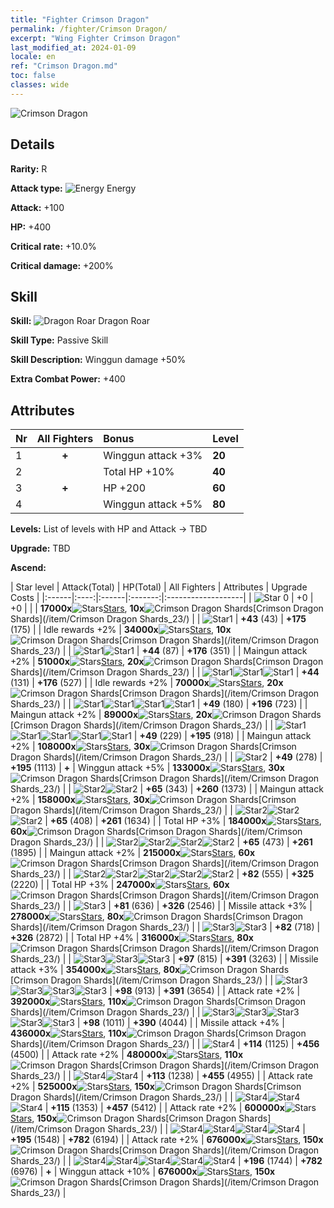 ```yaml
---
title: "Fighter Crimson Dragon"
permalink: /fighter/Crimson Dragon/
excerpt: "Wing Fighter Crimson Dragon"
last_modified_at: 2024-01-09
locale: en
ref: "Crimson Dragon.md"
toc: false
classes: wide
---
```



 ![Crimson Dragon](/images/ship/fj_img2.png)

## Details

 **Rarity:** R 

 **Attack type:** ![Energy](/images/common_sx_icon8.png) Energy 

 **Attack:** +100

 **HP:** +400

 **Critical rate:** +10.0%

 **Critical damage:** +200%

## Skill

 **Skill:** ![Dragon Roar](/images/skill/skill_09_p.png) Dragon Roar

 **Skill Type:**  Passive Skill

 **Skill Description:**  Winggun damage +50%

 **Extra Combat Power:**  +400

## Attributes

  |  Nr | All Fighters | Bonus | Level |
  |:----|:-------------:|:--------------------|:--------|
  | 1  | **+**  | Winggun attack +3%  | **20** |
  | 2  |   | Total HP +10%  | **40** |
  | 3  | **+**  | HP +200  | **60** |
  | 4  |   | Winggun attack +5%  | **80** |


 **Levels:**  List of levels with HP and Attack -> TBD

 **Upgrade:**  TBD

 **Ascend:**  

  |  Star level | Attack(Total) | HP(Total) | All Fighters | Attributes | Upgrade Costs |
  |:------|:----:|:------|:-------:|:-------------------|
  | ![Star 0](/images/s0.png)  | +0  | +0  |  |    | **17000x**![Stars](/images/item/Stars_p.png)[Stars](/item/Stars_2/), **10x**![Crimson Dragon Shards](/images/item/Crimson_Dragon_Shards_p.png)[Crimson Dragon Shards](/item/Crimson Dragon Shards_23/) |
  | ![Star1](/images/s1.png)  | **+43** (43)  | **+175** (175)  |   | Idle rewards +2%  | **34000x**![Stars](/images/item/Stars_p.png)[Stars](/item/Stars_2/), **10x**![Crimson Dragon Shards](/images/item/Crimson_Dragon_Shards_p.png)[Crimson Dragon Shards](/item/Crimson Dragon Shards_23/) |
  | ![Star1](/images/s1.png)![Star1](/images/s1.png)  | **+44** (87)  | **+176** (351)  |   | Maingun attack +2%  | **51000x**![Stars](/images/item/Stars_p.png)[Stars](/item/Stars_2/), **20x**![Crimson Dragon Shards](/images/item/Crimson_Dragon_Shards_p.png)[Crimson Dragon Shards](/item/Crimson Dragon Shards_23/) |
  | ![Star1](/images/s1.png)![Star1](/images/s1.png)![Star1](/images/s1.png)  | **+44** (131)  | **+176** (527)  |   | Idle rewards +2%  | **70000x**![Stars](/images/item/Stars_p.png)[Stars](/item/Stars_2/), **20x**![Crimson Dragon Shards](/images/item/Crimson_Dragon_Shards_p.png)[Crimson Dragon Shards](/item/Crimson Dragon Shards_23/) |
  | ![Star1](/images/s1.png)![Star1](/images/s1.png)![Star1](/images/s1.png)![Star1](/images/s1.png)  | **+49** (180)  | **+196** (723)  |   | Maingun attack +2%  | **89000x**![Stars](/images/item/Stars_p.png)[Stars](/item/Stars_2/), **20x**![Crimson Dragon Shards](/images/item/Crimson_Dragon_Shards_p.png)[Crimson Dragon Shards](/item/Crimson Dragon Shards_23/) |
  | ![Star1](/images/s1.png)![Star1](/images/s1.png)![Star1](/images/s1.png)![Star1](/images/s1.png)![Star1](/images/s1.png)  | **+49** (229)  | **+195** (918)  |   | Maingun attack +2%  | **108000x**![Stars](/images/item/Stars_p.png)[Stars](/item/Stars_2/), **30x**![Crimson Dragon Shards](/images/item/Crimson_Dragon_Shards_p.png)[Crimson Dragon Shards](/item/Crimson Dragon Shards_23/) |
  | ![Star2](/images/s2.png)  | **+49** (278)  | **+195** (1113)  | **+**  | Winggun attack +5%  | **133000x**![Stars](/images/item/Stars_p.png)[Stars](/item/Stars_2/), **30x**![Crimson Dragon Shards](/images/item/Crimson_Dragon_Shards_p.png)[Crimson Dragon Shards](/item/Crimson Dragon Shards_23/) |
  | ![Star2](/images/s2.png)![Star2](/images/s2.png)  | **+65** (343)  | **+260** (1373)  |   | Maingun attack +2%  | **158000x**![Stars](/images/item/Stars_p.png)[Stars](/item/Stars_2/), **30x**![Crimson Dragon Shards](/images/item/Crimson_Dragon_Shards_p.png)[Crimson Dragon Shards](/item/Crimson Dragon Shards_23/) |
  | ![Star2](/images/s2.png)![Star2](/images/s2.png)![Star2](/images/s2.png)  | **+65** (408)  | **+261** (1634)  |   | Total HP +3%  | **184000x**![Stars](/images/item/Stars_p.png)[Stars](/item/Stars_2/), **60x**![Crimson Dragon Shards](/images/item/Crimson_Dragon_Shards_p.png)[Crimson Dragon Shards](/item/Crimson Dragon Shards_23/) |
  | ![Star2](/images/s2.png)![Star2](/images/s2.png)![Star2](/images/s2.png)![Star2](/images/s2.png)  | **+65** (473)  | **+261** (1895)  |   | Maingun attack +2%  | **215000x**![Stars](/images/item/Stars_p.png)[Stars](/item/Stars_2/), **60x**![Crimson Dragon Shards](/images/item/Crimson_Dragon_Shards_p.png)[Crimson Dragon Shards](/item/Crimson Dragon Shards_23/) |
  | ![Star2](/images/s2.png)![Star2](/images/s2.png)![Star2](/images/s2.png)![Star2](/images/s2.png)![Star2](/images/s2.png)  | **+82** (555)  | **+325** (2220)  |   | Total HP +3%  | **247000x**![Stars](/images/item/Stars_p.png)[Stars](/item/Stars_2/), **60x**![Crimson Dragon Shards](/images/item/Crimson_Dragon_Shards_p.png)[Crimson Dragon Shards](/item/Crimson Dragon Shards_23/) |
  | ![Star3](/images/s3.png)  | **+81** (636)  | **+326** (2546)  |   | Missile attack +3%  | **278000x**![Stars](/images/item/Stars_p.png)[Stars](/item/Stars_2/), **80x**![Crimson Dragon Shards](/images/item/Crimson_Dragon_Shards_p.png)[Crimson Dragon Shards](/item/Crimson Dragon Shards_23/) |
  | ![Star3](/images/s3.png)![Star3](/images/s3.png)  | **+82** (718)  | **+326** (2872)  |   | Total HP +4%  | **316000x**![Stars](/images/item/Stars_p.png)[Stars](/item/Stars_2/), **80x**![Crimson Dragon Shards](/images/item/Crimson_Dragon_Shards_p.png)[Crimson Dragon Shards](/item/Crimson Dragon Shards_23/) |
  | ![Star3](/images/s3.png)![Star3](/images/s3.png)![Star3](/images/s3.png)  | **+97** (815)  | **+391** (3263)  |   | Missile attack +3%  | **354000x**![Stars](/images/item/Stars_p.png)[Stars](/item/Stars_2/), **80x**![Crimson Dragon Shards](/images/item/Crimson_Dragon_Shards_p.png)[Crimson Dragon Shards](/item/Crimson Dragon Shards_23/) |
  | ![Star3](/images/s3.png)![Star3](/images/s3.png)![Star3](/images/s3.png)![Star3](/images/s3.png)  | **+98** (913)  | **+391** (3654)  |   | Attack rate +2%  | **392000x**![Stars](/images/item/Stars_p.png)[Stars](/item/Stars_2/), **110x**![Crimson Dragon Shards](/images/item/Crimson_Dragon_Shards_p.png)[Crimson Dragon Shards](/item/Crimson Dragon Shards_23/) |
  | ![Star3](/images/s3.png)![Star3](/images/s3.png)![Star3](/images/s3.png)![Star3](/images/s3.png)![Star3](/images/s3.png)  | **+98** (1011)  | **+390** (4044)  |   | Missile attack +4%  | **436000x**![Stars](/images/item/Stars_p.png)[Stars](/item/Stars_2/), **110x**![Crimson Dragon Shards](/images/item/Crimson_Dragon_Shards_p.png)[Crimson Dragon Shards](/item/Crimson Dragon Shards_23/) |
  | ![Star4](/images/s4.png)  | **+114** (1125)  | **+456** (4500)  |   | Attack rate +2%  | **480000x**![Stars](/images/item/Stars_p.png)[Stars](/item/Stars_2/), **110x**![Crimson Dragon Shards](/images/item/Crimson_Dragon_Shards_p.png)[Crimson Dragon Shards](/item/Crimson Dragon Shards_23/) |
  | ![Star4](/images/s4.png)![Star4](/images/s4.png)  | **+113** (1238)  | **+455** (4955)  |   | Attack rate +2%  | **525000x**![Stars](/images/item/Stars_p.png)[Stars](/item/Stars_2/), **150x**![Crimson Dragon Shards](/images/item/Crimson_Dragon_Shards_p.png)[Crimson Dragon Shards](/item/Crimson Dragon Shards_23/) |
  | ![Star4](/images/s4.png)![Star4](/images/s4.png)![Star4](/images/s4.png)  | **+115** (1353)  | **+457** (5412)  |   | Attack rate +2%  | **600000x**![Stars](/images/item/Stars_p.png)[Stars](/item/Stars_2/), **150x**![Crimson Dragon Shards](/images/item/Crimson_Dragon_Shards_p.png)[Crimson Dragon Shards](/item/Crimson Dragon Shards_23/) |
  | ![Star4](/images/s4.png)![Star4](/images/s4.png)![Star4](/images/s4.png)![Star4](/images/s4.png)  | **+195** (1548)  | **+782** (6194)  |   | Attack rate +2%  | **676000x**![Stars](/images/item/Stars_p.png)[Stars](/item/Stars_2/), **150x**![Crimson Dragon Shards](/images/item/Crimson_Dragon_Shards_p.png)[Crimson Dragon Shards](/item/Crimson Dragon Shards_23/) |
  | ![Star4](/images/s4.png)![Star4](/images/s4.png)![Star4](/images/s4.png)![Star4](/images/s4.png)![Star4](/images/s4.png)  | **+196** (1744)  | **+782** (6976)  | **+**  | Winggun attack +10%  | **676000x**![Stars](/images/item/Stars_p.png)[Stars](/item/Stars_2/), **150x**![Crimson Dragon Shards](/images/item/Crimson_Dragon_Shards_p.png)[Crimson Dragon Shards](/item/Crimson Dragon Shards_23/) |

